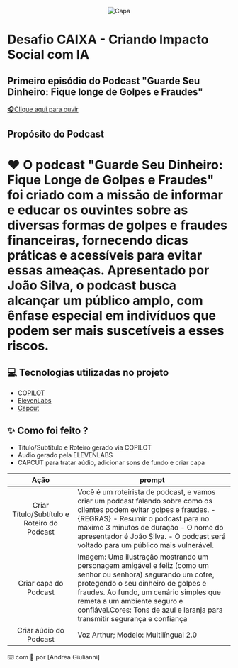 
<p align="center">
  <img src="./assets/capa2.png" alt="Capa">


</p>

# Desafio CAIXA - Criando Impacto Social com IA

## Primeiro episódio do Podcast "Guarde Seu Dinheiro: Fique longe de Golpes e Fraudes"

<a href="output/Podcast (1).mp4"> :headphones:Clique aqui para ouvir</a>

## Propósito do Podcast

# :hearts:	O podcast "Guarde Seu Dinheiro: Fique Longe de Golpes e Fraudes" foi criado com a missão de informar e educar os ouvintes sobre as diversas formas de golpes e fraudes financeiras, fornecendo dicas práticas e acessíveis para evitar essas ameaças. Apresentado por João Silva, o podcast busca alcançar um público amplo, com ênfase especial em indivíduos que podem ser mais suscetíveis a esses riscos.

## 💻 Tecnologias utilizadas no projeto
- [COPILOT](https://copilot.microsoft.com/)
- [ElevenLabs](https://beta.elevenlabs.io/)
- [Capcut](https://www.capcut.com/pt-br/)

## ✨ Como foi feito ?

- Título/Subtítulo e Roteiro gerado via COPILOT
- Audio gerado pela ELEVENLABS
- CAPCUT para tratar aúdio, adicionar sons de fundo e criar capa

|   Ação   | prompt                                                                                                                                                                                                                                                                         |
| :------: | ------------------------------------------------------------------------------------------------------------------------------------------------------------------------------------------------------------------------------------------------------------------------------ |
|  Criar Título/Subtítulo e Roteiro do Podcast      | Você é um roteirista de podcast, e vamos criar um podcast falando sobre como os clientes podem evitar golpes e fraudes. - {REGRAS} - Resumir o podcast para no máximo 3 minutos de duração - O nome do apresentador é João Silva. - O podcast será voltado para um público mais vulnerável.
|  Criar capa do Podcast  | Imagem: Uma ilustração mostrando um personagem amigável e feliz (como um senhor ou senhora) segurando um cofre, protegendo o seu dinheiro de golpes e fraudes. Ao fundo, um cenário simples que remeta a um ambiente seguro e confiável.Cores: Tons de azul e laranja para transmitir segurança e confiança|
| Criar aúdio do Podcast | Voz Arthur; Modelo: Multilíngual 2.0 |

⌨️ com 💜 por [Andrea Giulianni]

